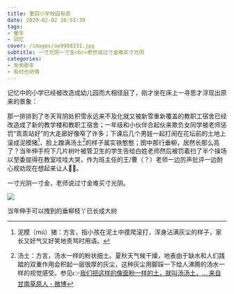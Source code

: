 ```yaml
---
title: 重回小学校园有感
date: 2020-02-02 16:53:39
tags:
- 童年
- 回忆
cover: /images/ae9908331.jpg
subtitle: 一寸光阴一寸金<br>老师说过寸金难买寸光阴
categories:
- 匆匆那年
- 有时也矫情
---
```

记忆中的小学已经被改造成幼儿园而大相径庭了，刚才坐在床上一寻思才浮现出原来的景象：

那一排排到了冬天背阴处积雪永远来不及化就又被新雪重新覆盖的教职工宿舍已经改造成了新的教学楼和教职工宿舍；一年级和小伙伴合起伙来欺负女同学被老师惩罚“乖乖站好”的大走廊好像窄了许多；下课后几个男娃一起打闹在花坛前的土地上滚成泥模猪[^1]、脸上蹭满汤土[^2]的样子属实铁憨憨；图中那行垂柳，居然长那么高了？当年伸手捋下几片树叶被管卫生的学生告给白姓老师然后被罚着扫了半个操场以至委屈得在教室哇哇大哭，作为班主任的王/曹（？）老师一边厉声批评一边耐心规劝现在想起来让人🤦‍♂️。

一寸光阴一寸金，老师说过寸金难买寸光阴。

![](/images/back-school.jpg)
<figcaption > 当年伸手可以拽到的垂柳枝丫已长成大树 </figcaption >

<meting-js auto="https://music.163.com/#/song?id=108347">
</meting-js>

[^1]: 泥模（mú）猪：方言，指小孩在泥土中摸爬滚打，浑身沾满灰尘的样子，家长又好气又好笑地责骂时用语。
[^2]: 汤土：方言，汤水一样的粉状细土。夏秋天气候干燥，地表由于缺水和人们践踏的双重作用会积起一层很厚的灰尘，这种灰尘用脚踩一下给人沸腾的汤水一样的视觉感受。参见👉[我们把这样的像面粉一样的土，就叫汤汤土，... 来自甘南草原人 - 微博](https://weibo.com/6227064678/IzUHP35yf)